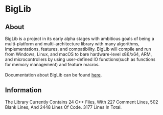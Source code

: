 # BigLib
## About
BigLib is a project in its early alpha stages with ambitious goals of being a multi-platform and multi-architecture library with many algorithms, implementations, features, and compatibility.
BigLib will compile and run from Windows, Linux, and macOS to bare hardware-level x86/x64, ARM, and microcontrollers by using user-defined IO functions(such as functions for memory management) and feature macros. </br></br>
Documentation about BigLib can be found [here](https://rafa-br34.github.io/BigLib/).
## Information
The Library Currently Contains 24 C++ Files, With 227 Comment Lines, 502 Blank Lines, And 2448 Lines Of Code. 3177 Lines In Total.